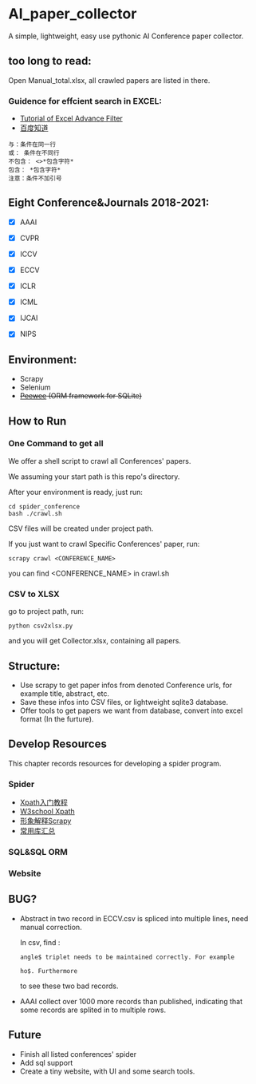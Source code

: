 # AI_paper_collector
A simple, lightweight, easy use pythonic AI Conference paper collector.
## too long to read:
Open Manual_total.xlsx, all crawled papers are listed in there.
### Guidence for effcient search in EXCEL:
- [Tutorial of Excel Advance Filter](https://support.microsoft.com/en-us/office/filter-by-using-advanced-criteria-4c9222fe-8529-4cd7-a898-3f16abdff32b)
- [百度知道](https://jingyan.baidu.com/article/295430f1e438be0c7e0050e9.html)

```
与：条件在同一行
或： 条件在不同行
不包含： <>*包含字符*
包含： *包含字符* 
注意：条件不加引号
```

## Eight Conference&Journals 2018-2021:
- [x] AAAI
- [x] CVPR
- [x] ICCV
- [x] ECCV
- [x] ICLR 

- [x] ICML
- [x] IJCAI
- [x] NIPS

## Environment:

- Scrapy
- Selenium
- ~~[Peewee](https://github.com/coleifer/peewee) (ORM framework for SQLite)~~

## How to Run

### One Command to get all

We offer a shell script to crawl all Conferences' papers. 

We assuming your start path is this repo's directory.

After your environment is ready, just run:

```shell
cd spider_conference
bash ./crawl.sh
```

CSV files will be created under project path.

If you just want to crawl Specific Conferences' paper, run:

```shell
scrapy crawl <CONFERENCE_NAME>
```

you can find <CONFERENCE_NAME> in crawl.sh

### CSV to XLSX

go to project path, run:

```
python csv2xlsx.py
```

and you will get Collector.xlsx, containing all papers.

## Structure:

- Use scrapy to get paper infos from denoted Conference urls, for example title, abstract, etc.
- Save these infos into CSV files, or lightweight sqlite3 database.
- Offer tools to get papers we want from database, convert into excel format (In the furture).

## Develop Resources

This chapter records resources for developing a spider program.

### Spider

- [Xpath入门教程](https://www.runoob.com/xpath/xpath-nodes.html)
- [W3school Xpath](https://www.w3school.com.cn/xpath/index.asp)
- [形象解释Scrapy](https://www.cnblogs.com/ellisonzhang/p/11113277.html)
- [常用库汇总](https://zhuanlan.zhihu.com/p/81944559)
### SQL&SQL ORM
### Website

## BUG?

- Abstract in two record in ECCV.csv is spliced into multiple lines, need manual correction. 

  In csv, find : 

  ```
  angle$ triplet needs to be maintained correctly. For example
  ```

  ```
  ho$. Furthermore
  ```

  to see these two bad records.
- AAAI collect over 1000 more records than published, indicating that some records are splited in to multiple rows.

## Future
- Finish all listed conferences' spider
- Add sql support
- Create a tiny website, with UI and some search tools.
